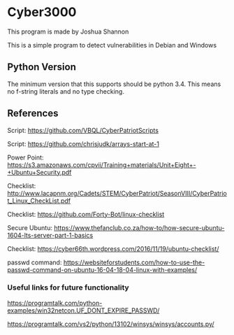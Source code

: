 # Cyber3000
This program is made by Joshua Shannon

This is a simple program to detect vulnerabilities in Debian and Windows

## Python Version
The minimum version that this supports should be python 3.4. This means no f-string literals and no type checking.

## References
Script: https://github.com/VBQL/CyberPatriotScripts

Script: https://github.com/chrisjudk/arrays-start-at-1

Power Point: https://s3.amazonaws.com/cpvii/Training+materials/Unit+Eight+-+Ubuntu+Security.pdf

Checklist: http://www.lacapnm.org/Cadets/STEM/CyberPatriot/SeasonVIII/CyberPatriot_Linux_CheckList.pdf

Checklist: https://github.com/Forty-Bot/linux-checklist

Secure Ubuntu: https://www.thefanclub.co.za/how-to/how-secure-ubuntu-1604-lts-server-part-1-basics

Checklist: https://cyber66th.wordpress.com/2016/11/19/ubuntu-checklist/

passwd command:
https://websiteforstudents.com/how-to-use-the-passwd-command-on-ubuntu-16-04-18-04-linux-with-examples/

### Useful links for future functionality
https://programtalk.com/python-examples/win32netcon.UF_DONT_EXPIRE_PASSWD/

https://programtalk.com/vs2/python/13102/winsys/winsys/accounts.py/
